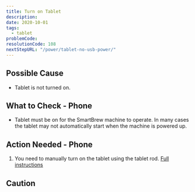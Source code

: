 ```yaml
---
title: Turn on Tablet
description:
date: 2020-10-01
tags:
  - tablet
problemCode:
resolutionCode: 108
nextStepURL: "/power/tablet-no-usb-power/"
---
```

## Possible Cause

- Tablet is not turned on.

## What to Check - Phone

- Tablet must be on for the SmartBrew machine to operate. In many cases the tablet may not automatically start when the machine is powered up.

## Action Needed - Phone

1) You need to manually turn on the tablet using the tablet rod. [Full instructions](/pdf/TSB4_Power_Up_Guide_071819.pdf)

## Caution
